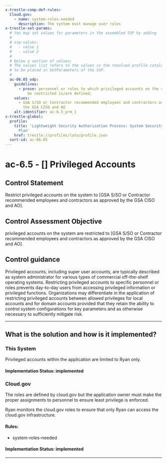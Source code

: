 ```yaml
---
x-trestle-comp-def-rules:
  Cloud.gov:
    - name: system-roles-needed
      description: The system must manage user roles
x-trestle-set-params:
  # You may set values for parameters in the assembled SSP by adding
  #
  # ssp-values:
  #   - value 1
  #   - value 2
  #
  # below a section of values:
  # The values list refers to the values in the resolved profile catalog, and the ssp-values represent new values
  # to be placed in SetParameters of the SSP.
  #
  ac-06.05_odp:
    guidelines:
      - prose: personnel or roles to which privileged accounts on the system are to
          be restricted is/are defined;
    values:
      - GSA S/SO or Contractor recommended employees and contractors as approved by
        the GSA CISO and AO
    alt-identifier: ac-6.5_prm_1
x-trestle-global:
  profile:
    title: 'Lightweight Security Authorization Process: System Security and Privacy
      Plan'
    href: trestle://profiles/lato/profile.json
  sort-id: ac-06.05
---
```


# ac-6.5 - \[\] Privileged Accounts

## Control Statement

Restrict privileged accounts on the system to [GSA S/SO or Contractor recommended employees and contractors as approved by the GSA CISO and AO].

## Control Assessment Objective

privileged accounts on the system are restricted to [GSA S/SO or Contractor recommended employees and contractors as approved by the GSA CISO and AO].

## Control guidance

Privileged accounts, including super user accounts, are typically described as system administrator for various types of commercial off-the-shelf operating systems. Restricting privileged accounts to specific personnel or roles prevents day-to-day users from accessing privileged information or privileged functions. Organizations may differentiate in the application of restricting privileged accounts between allowed privileges for local accounts and for domain accounts provided that they retain the ability to control system configurations for key parameters and as otherwise necessary to sufficiently mitigate risk.

______________________________________________________________________

## What is the solution and how is it implemented?

<!-- For implementation status enter one of: implemented, partial, planned, alternative, not-applicable -->

<!-- Note that the list of rules under ### Rules: is read-only and changes will not be captured after assembly to JSON -->

### This System

Privileged accounts within the application are limited to Ryan only.

#### Implementation Status: implemented

### Cloud.gov

The roles are defined by cloud.gov but the application owner must make the proper assignments to personnel to ensure least privilege is enforced.

Ryan monitors the cloud.gov roles to ensure that only Ryan can access the cloud.gov infrastructure.

#### Rules:

  - system-roles-needed

#### Implementation Status: implemented

______________________________________________________________________
